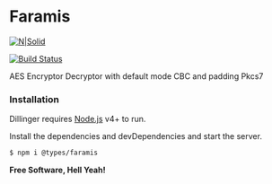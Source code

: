 # Faramis

[![N|Solid](https://cldup.com/dTxpPi9lDf.thumb.png)](https://nodesource.com/products/nsolid)

[![Build Status](https://travis-ci.org/joemccann/dillinger.svg?branch=master)](https://travis-ci.org/joemccann/dillinger)

AES Encryptor Decryptor with default mode CBC and padding Pkcs7

### Installation

Dillinger requires [Node.js](https://nodejs.org/) v4+ to run.

Install the dependencies and devDependencies and start the server.

```sh
$ npm i @types/faramis
```

**Free Software, Hell Yeah!**